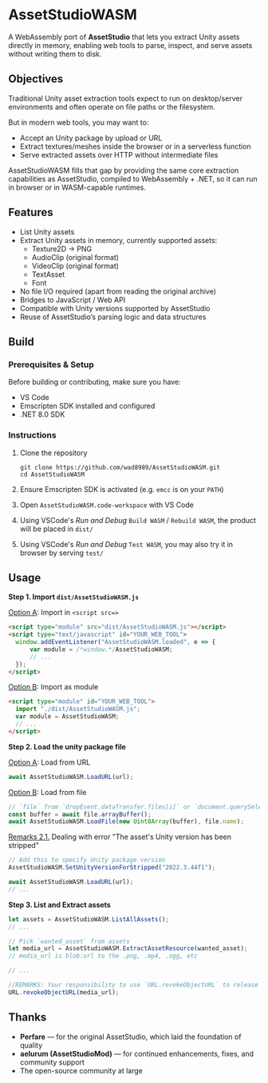 # AssetStudioWASM

A WebAssembly port of **AssetStudio** that lets you extract Unity assets directly in memory, enabling web tools to parse, inspect, and serve assets without writing them to disk.



## Objectives

Traditional Unity asset extraction tools expect to run on desktop/server environments and often operate on file paths or the filesystem. 

But in modern web tools, you may want to:

- Accept an Unity package by upload or URL  
- Extract textures/meshes inside the browser or in a serverless function  
- Serve extracted assets over HTTP without intermediate files  

AssetStudioWASM fills that gap by providing the same core extraction capabilities as AssetStudio, compiled to WebAssembly + .NET, so it can run in browser or in WASM-capable runtimes.



## Features

- List Unity assets
- Extract Unity assets in memory, currently supported assets:
  - Texture2D -> PNG
  - AudioClip (original format)
  - VideoClip (original format)
  - TextAsset
  - Font
- No file I/O required (apart from reading the original archive)  
- Bridges to JavaScript / Web API  
- Compatible with Unity versions supported by AssetStudio  
- Reuse of AssetStudio’s parsing logic and data structures  



## Build 
### Prerequisites & Setup

Before building or contributing, make sure you have:

- VS Code
- Emscripten SDK installed and configured  
- .NET 8.0 SDK  

### Instructions

1. Clone the repository  
    ```
    git clone https://github.com/wad8989/AssetStudioWASM.git
    cd AssetStudioWASM
    ```

2. Ensure Emscripten SDK is activated (e.g. `emcc` is on your `PATH`)  

3. Open `AssetStudioWASM.code-workspace` with VS Code

4. Using VSCode's _Run and Debug_ `Build WASM` / `Rebuild WASM`, the product will be placed in `dist/`

5. Using VSCode's _Run and Debug_ `Test WASM`, you may also try it in browser by serving `test/` 



## Usage

**Step 1. Import `dist/AssetStudioWASM.js`**

<ins>Option A</ins>: Import in `<script src=>`
```html
<script type="module" src="dist/AssetStudioWASM.js"></script>
<script type="text/javascript" id="YOUR_WEB_TOOL">
  window.addEventListener("AssetStudioWASM.loaded", e => {
      var module = /*window.*/AssetStudioWASM;
      // ...
  });
</script>
```
<ins>Option B</ins>: Import as module
```html
<script type="module" id="YOUR_WEB_TOOL">
  import "./dist/AssetStudioWASM.js";
  var module = AssetStudioWASM;
  // ...
</script>
```

**Step 2. Load the unity package file**

<ins>Option A</ins>: Load from URL
```js
await AssetStudioWASM.LoadURL(url);
```
<ins>Option B</ins>: Load from file
```js
// `file` from `dropEvent.dataTransfer.files[i]` or `document.querySelector('input[type="file"]').files[i]` whatever
const buffer = await file.arrayBuffer();
await AssetStudioWASM.LoadFile(new Uint8Array(buffer), file.name);
```
<ins>Remarks 2.1.</ins> Dealing with error "The asset's Unity version has been stripped"
```js
// Add this to specify Unity package version
AssetStudioWASM.SetUnityVersionForStripped("2022.3.44f1");

await AssetStudioWASM.LoadURL(url);
// ...
```

**Step 3. List and Extract assets**
```js
let assets = AssetStudioWASM.ListAllAssets();
// ...

// Pick `wanted_asset` from assets
let media_url = AssetStudioWASM.ExtractAssetResource(wanted_asset);
// media_url is blob:url to the .png, .mp4, .ogg, etc

// ...

//REMARKS: Your responsibility to use `URL.revokeObjectURL` to release the memory
URL.revokeObjectURL(media_url);
```

## Thanks

- **Perfare** — for the original AssetStudio, which laid the foundation of quality
- **aelurum (AssetStudioMod)** — for continued enhancements, fixes, and community support  
- The open-source community at large  

